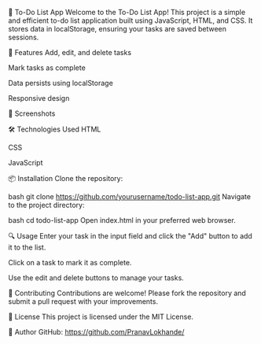 📝 To-Do List App
Welcome to the To-Do List App! This project is a simple and efficient to-do list application built using JavaScript, HTML, and CSS. It stores data in localStorage, ensuring your tasks are saved between sessions.

🚀 Features
Add, edit, and delete tasks

Mark tasks as complete

Data persists using localStorage

Responsive design

📸 Screenshots

🛠️ Technologies Used
HTML

CSS

JavaScript

📦 Installation
Clone the repository:

bash
git clone https://github.com/yourusername/todo-list-app.git
Navigate to the project directory:

bash
cd todo-list-app
Open index.html in your preferred web browser.

🔍 Usage
Enter your task in the input field and click the "Add" button to add it to the list.

Click on a task to mark it as complete.

Use the edit and delete buttons to manage your tasks.

🤝 Contributing
Contributions are welcome! Please fork the repository and submit a pull request with your improvements.

📝 License
This project is licensed under the MIT License.

👤 Author
GitHub: https://github.com/PranavLokhande/

